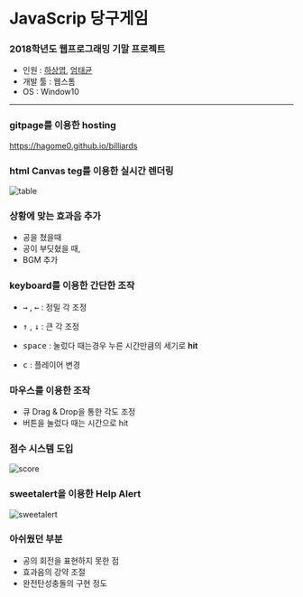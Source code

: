 # JavaScrip 당구게임



### 2018학년도 웹프로그래밍 기말 프로젝트

* 인원 : [하상엽](https://www.github.com/hagome0), [엄태균](https://www.github.com/etg6550)
* 개발 툴 : 웹스톰
* OS : Window10

---

### gitpage를 이용한 hosting

<https://hagome0.github.io/billiards>

### html Canvas teg를 이용한 실시간 렌더링

![table](https://github.com/hagome0/billiards/blob/master/images/table.PNG)







### 상황에 맞는 효과음 추가

* 공을 쳤을때
* 공이 부딧혔을 때,
* BGM 추가

### keyboard를 이용한 간단한 조작

* <kbd>→</kbd> ,  <kbd>←</kbd> : 정밀 각 조정  

- <kbd>↑</kbd> ,  <kbd>↓</kbd> : 큰 각 조정  

- <kbd>space</kbd>  :  눌렀다 때는경우 누른 시간만큼의 세기로 **hit**
- <kbd>c</kbd>  :  플레이어 변경



### 마우스를 이용한  조작

* 큐 Drag & Drop을 통한 각도 조정
* 버튼을 눌렀다 때는 시간으로 hit



### 점수 시스템 도입

![score](https://github.com/hagome0/billiards/blob/master/images/score.PNG)



### sweetalert을 이용한 Help Alert

![sweetalert](https://github.com/hagome0/billiards/blob/master/images/sweetalert.PNG)



### 아쉬웠던 부분

* 공의 회전을 표현하지 못한 점
* 효과음의 강약 조절
* 완전탄성충돌의 구현 정도
